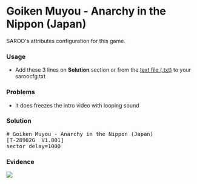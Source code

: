 # Goiken Muyou - Anarchy in the Nippon (Japan)

SAROO's attributes configuration for this game.

### Usage

- Add these 3 lines on **Solution** section or from the [text file (.txt)](./config.txt) to your saroocfg.txt

### Problems

- It does freezes the intro video with looping sound

### Solution

<pre># Goiken Muyou - Anarchy in the Nippon (Japan)
[T-28902G  V1.001]
sector_delay=1000</pre>

### Evidence

[![](https://img.youtube.com/vi/cq3zmbzgfvo/0.jpg)](https://youtu.be/cq3zmbzgfvo)
